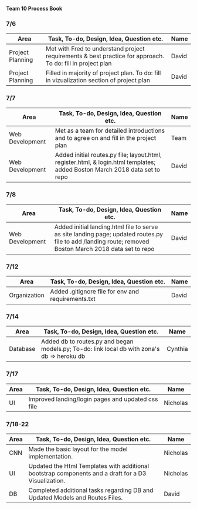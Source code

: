 **Team 10 Process Book**

### 7/6

| Area | Task, To-do, Design, Idea, Question etc. | Name | 
| ---- | ---- | ---------- | 
| Project Planning | Met with Fred to understand project requirements & best practice for approach. To do: fill in project plan | David |  
| Project Planning | Filled in majority of project plan. To do: fill in vizualization section of project plan | David |  


### 7/7

| Area | Task, To-do, Design, Idea, Question etc. | Name | 
| ---- | ---- | ---------- | 
| Web Development | Met as a team for detailed introductions and to agree on and fill in the project plan | Team | 
| Web Development | Added initial routes.py file; layout.html, register.html, & login.html templates; added Boston March 2018 data set to repo | David | 


### 7/8

| Area | Task, To-do, Design, Idea, Question etc. | Name | 
| ---- | ---- | ---------- | 
| Web Development | Added initial landing.html file to serve as site landing page; updated routes.py file to add /landing route; removed Boston March 2018 data set to repo | David |


### 7/12

| Area | Task, To-do, Design, Idea, Question etc. | Name | 
| ---- | ---- | ---------- | 
| Organization | Added .gitignore file for env and requirements.txt | David |


### 7/14
| Area | Task, To-do, Design, Idea, Question etc. | Name | 
| ---- | ---- | ---------- | 
| Database | Added db to routes.py and began models.py; To-do: link local db with zona's db => heroku db | Cynthia |


### 7/17
| Area | Task, To-do, Design, Idea, Question etc. | Name | 
| ---- | ---- | ---------- | 
| UI | Improved landing/login pages and updated css file | Nicholas |

### 7/18-22
| Area | Task, To-do, Design, Idea, Question etc. | Name | 
| ---- | ---- | ---------- | 
| CNN | Made the basic layout for the model implementation. | Nicholas |
| UI | Updated the Html Templates with additional bootstrap components and a draft for a D3 Visualization. | Nicholas |
| DB | Completed additional tasks regarding DB and Updated Models and Routes Files.  | David |
